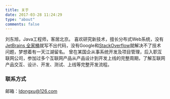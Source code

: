 ```yaml
---
title: 关于
date: 2017-03-28 11:24:29
type: "about"
comments: false
---
```

刘东旭，Java工程师，客居北京。
喜欢研究新技术，擅长分布式Web系统，没有[JetBrains 全家桶](https://www.jetbrains.com/products.html)就写不出代码，没有Google和[StackOverflow](https://stackoverflow.com/)就解决不了技术问题，梦想着有一天江湖留名。
曾在某国企从事系统开发及项目管理，后入职互联网公司，参加过多个互联网产品从产品设计到开发上线的完整周期，了解互联网产品交互、设计、开发、测试、上线等完整开发流程。
### 联系方式
邮箱：[ldongxu@126.com](mailto:ldongxu@126.com)